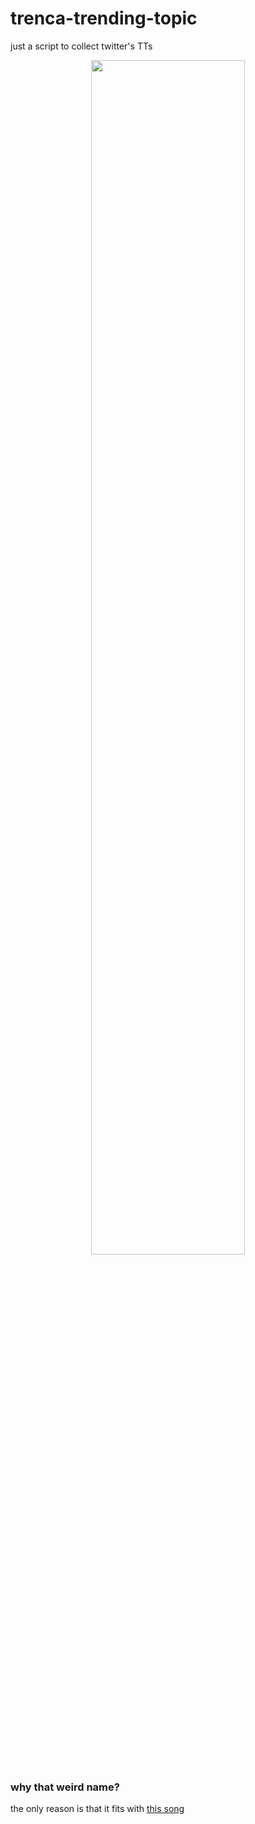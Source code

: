 # trenca-trending-topic
just a script to collect twitter's TTs

<p align="center"><a href="https://asciinema.org/a/200795" target="_blank"><img src="https://asciinema.org/a/200795.png" width="70%"/></a></p>

### why that weird name?
the only reason is that it fits with [this song](https://youtu.be/7gxS0XOfz64)